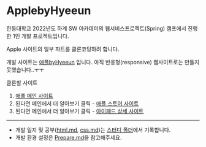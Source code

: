 # ApplebyHyeeun

한동대학교 2022년도 하계 SW 아카데미의 웹서비스프로젝트(Spring) 캠프에서 진행한 1인 개발 프로젝트입니다.

Apple 사이트의 일부 파트를 클론코딩하려 합니다.

개발 사이트는 [애플byHyeeun](http://applebyhyeeun.dothome.co.kr) 입니다.
아직 반응형(responsive) 웹사이트로는 만들지 못했습니다..ㅜㅜ

클론할 사이트

1. [애플 메인 사이트](https://www.apple.com/kr/)
2. 된다면 메인에서 더 알아보기 클릭 - [애플 스토어 사이트](https://www.apple.com/kr/store)
3. 된다면 메인에서 더 알아보기 클릭 - [아이패드 상세 사이트](https://www.apple.com/kr/macbook-pro-13/)

---

- 개발 일지 및 공부([html.md](https://github.com/HyeunKim/ApplebyHyeeun/blob/main/study/html.md), [css.md](https://github.com/HyeunKim/ApplebyHyeeun/blob/main/study/css.md))는 [스터디 폴더](https://github.com/HyeunKim/ApplebyHyeeun/tree/main/study)에서 기록합니다.
- 개발 환경 설정은 [Prepare.md](study/Prepare.md)을 참고해주세요.
